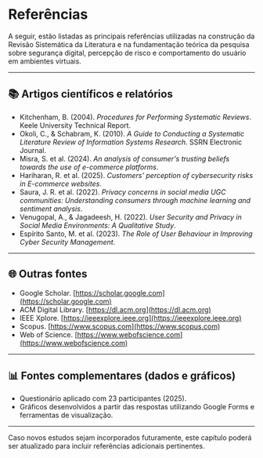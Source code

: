 # Referências

A seguir, estão listadas as principais referências utilizadas na construção da Revisão Sistemática da Literatura e na fundamentação teórica da pesquisa sobre segurança digital, percepção de risco e comportamento do usuário em ambientes virtuais.

---

## 📚 Artigos científicos e relatórios

- Kitchenham, B. (2004). *Procedures for Performing Systematic Reviews*. Keele University Technical Report.
- Okoli, C., & Schabram, K. (2010). *A Guide to Conducting a Systematic Literature Review of Information Systems Research*. SSRN Electronic Journal.
- Misra, S. et al. (2024). *An analysis of consumer's trusting beliefs towards the use of e-commerce platforms*.
- Hariharan, R. et al. (2025). *Customers’ perception of cybersecurity risks in E-commerce websites*.
- Saura, J. R. et al. (2022). *Privacy concerns in social media UGC communities: Understanding consumers through machine learning and sentiment analysis*.
- Venugopal, A., & Jagadeesh, H. (2022). *User Security and Privacy in Social Media Environments: A Qualitative Study*.
- Espírito Santo, M. et al. (2023). *The Role of User Behaviour in Improving Cyber Security Management*.

---

## 🌐 Outras fontes

- Google Scholar. [https://scholar.google.com](https://scholar.google.com)
- ACM Digital Library. [https://dl.acm.org](https://dl.acm.org)
- IEEE Xplore. [https://ieeexplore.ieee.org](https://ieeexplore.ieee.org)
- Scopus. [https://www.scopus.com](https://www.scopus.com)
- Web of Science. [https://www.webofscience.com](https://www.webofscience.com)

---

## 📊 Fontes complementares (dados e gráficos)

- Questionário aplicado com 23 participantes (2025).
- Gráficos desenvolvidos a partir das respostas utilizando Google Forms e ferramentas de visualização.

---

Caso novos estudos sejam incorporados futuramente, este capítulo poderá ser atualizado para incluir referências adicionais pertinentes.